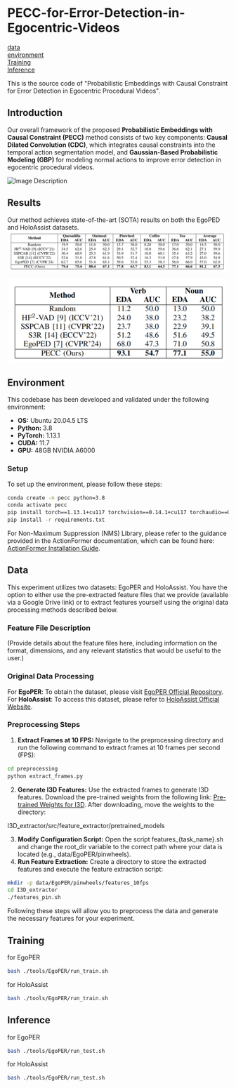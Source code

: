 # PECC-for-Error-Detection-in-Egocentric-Videos

[data](#data)  
[environment](#environment)  
[Training](#Training)   
[Inference](#Inference)   

This is the source code of "Probabilistic Embeddings with Causal Constraint for Error Detection in Egocentric Procedural Videos".

## Introduction

Our overall framework of the proposed **Probabilistic Embeddings with Causal Constraint (PECC)** method consists of two key components: **Causal Dilated Convolution (CDC)**, which integrates causal constraints into the temporal action segmentation model, and **Gaussian-Based Probabilistic Modeling (GBP)** for modeling normal actions to improve error detection in egocentric procedural videos.

![Image Description](figs/图2.png)



## Results
Our method achieves state-of-the-art (SOTA) results on both the EgoPED and HoloAssist datasets.
![Image Description](figs/EgoPER.png)

<p align="center">
  <img src="figs/HoloAssist.png" alt="Image Description" width="500" />
</p>

## Environment

This codebase has been developed and validated under the following environment:
- **OS:** Ubuntu 20.04.5 LTS
- **Python:** 3.8
- **PyTorch:** 1.13.1
- **CUDA:** 11.7
- **GPU:** 48GB NVIDIA A6000

### Setup

To set up the environment, please follow these steps:

```bash
conda create -n pecc python=3.8
conda activate pecc
pip install torch==1.13.1+cu117 torchvision==0.14.1+cu117 torchaudio==0.13.1 --extra-index-url https://download.pytorch.org/whl/cu117
pip install -r requirements.txt
```

For Non-Maximum Suppression (NMS) Library, please refer to the guidance provided in the ActionFormer documentation, which can be found here: [ActionFormer Installation Guide](https://github.com/happyharrycn/actionformer_release/blob/main/INSTALL.md).


## Data
This experiment utilizes two datasets: EgoPER and HoloAssist. You have the option to either use the pre-extracted feature files that we provide (available via a Google Drive link) or to extract features yourself using the original data processing methods described below.
### Feature File Description
(Provide details about the feature files here, including information on the format, dimensions, and any relevant statistics that would be useful to the user.)
### Original Data Processing
For **EgoPER**: To obtain the dataset, please visit [EgoPER Official Repository](https://github.com/robert80203/EgoPER_official).
For **HoloAssist**: To access this dataset, please refer to [HoloAssist Official Website](https://holoassist.github.io/).
### Preprocessing Steps
1. **Extract Frames at 10 FPS:**
Navigate to the preprocessing directory and run the following command to extract frames at 10 frames per second (FPS):

```bash
cd preprocessing
python extract_frames.py
```   

2. **Generate I3D Features:**
Use the extracted frames to generate I3D features. Download the pre-trained weights from the following link: [Pre-trained Weights for I3D](https://drive.google.com/file/d/1SF4NduQ7w08wP00IgftZjnRqRYRdppd6/view).
After downloading, move the weights to the directory:

I3D_extractor/src/feature_extractor/pretrained_models
   

3. **Modify Configuration Script:**
Open the script features_{task_name}.sh and change the root_dir variable to the correct path where your data is located (e.g., data/EgoPER/pinwheels).
4. **Run Feature Extraction:**
Create a directory to store the extracted features and execute the feature extraction script:

```bash
mkdir -p data/EgoPER/pinwheels/features_10fps
cd I3D_extractor
./features_pin.sh
```   

Following these steps will allow you to preprocess the data and generate the necessary features for your experiment.

## Training
for EgoPER 
```bash
bash ./tools/EgoPER/run_train.sh
```

for HoloAssist
```bash
bash ./tools/EgoPER/run_train.sh
```

## Inference
for EgoPER 
```bash
bash ./tools/EgoPER/run_test.sh
```

for HoloAssist
```bash
bash ./tools/EgoPER/run_test.sh
```

